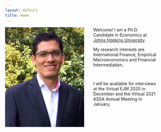 ```yaml
---
layout: default
title: Home
---
```


<img align="left" width="260" height="330" src="/images/ProfilePicture.JPG" style="float: left; padding-right: 30px;"> 

Welcome! I am a Ph.D. Candidate in Economics at [Johns Hopkins University](http://econ.jhu.edu/ "JHU Economics").

<!-- 
I [apply](research.md) state-of-the-art macro-finance tools to understand the effects of macroeconomic policies. <!-- with a special focus on emerging markets. -->

My research interests are International Finance, Empirical Macroeconomics and Financial Intermediation.

<!-- **E-mail:** <msolism1@jhu.edu>.
**Curriculum Vitae:** [CV](CV.md) -->

&nbsp;

I will be available for interviews at the Virtual EJM 2020 in December and the Virtual 2021 ASSA Annual Meeting in January.

<!-- 
**Address:**
3400 N. Charles Street,
Wyman Park Building 544E,
Baltimore, MD 21218,
United States.
-->
